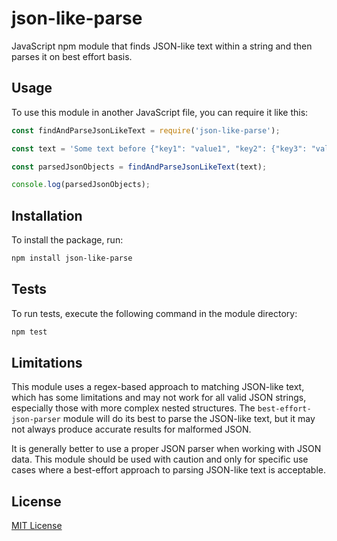 # json-like-parse
JavaScript npm module that finds JSON-like text within a string and then parses it on best effort basis.

## Usage
To use this module in another JavaScript file, you can require it like this:
```js
const findAndParseJsonLikeText = require('json-like-parse');

const text = 'Some text before {"key1": "value1", "key2": {"key3": "value3"}} some text after';

const parsedJsonObjects = findAndParseJsonLikeText(text);

console.log(parsedJsonObjects);
```

## Installation

To install the package, run:

```bash
npm install json-like-parse
```

## Tests

To run tests, execute the following command in the module directory:

```bash
npm test
```

## Limitations

This module uses a regex-based approach to matching JSON-like text, which has some limitations and may not work for all valid JSON strings, especially those with more complex nested structures. The `best-effort-json-parser` module will do its best to parse the JSON-like text, but it may not always produce accurate results for malformed JSON.

It is generally better to use a proper JSON parser when working with JSON data. This module should be used with caution and only for specific use cases where a best-effort approach to parsing JSON-like text is acceptable.

## License

[MIT License](https://choosealicense.com/licenses/mit/)